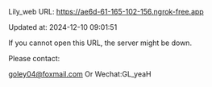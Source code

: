 Lily_web URL: https://ae6d-61-165-102-156.ngrok-free.app

Updated at: 2024-12-10 09:01:51

If you cannot open this URL, the server might be down.

Please contact: 

goley04@foxmail.com Or Wechat:GL_yeaH